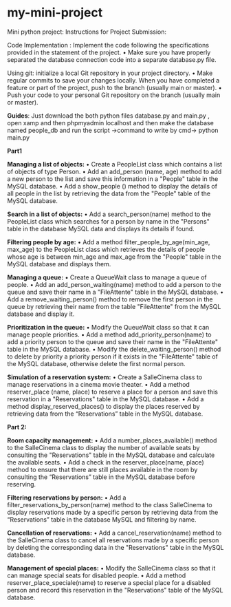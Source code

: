 # my-mini-project

Mini python project:
Instructions for Project Submission:

Code Implementation :
Implement the code following the specifications provided in the statement of the project.
• Make sure you have properly separated the database connection code into a separate database.py file.

Using git:
initialize a local Git repository in your project directory. 
• Make regular commits to save your changes locally.
When you have completed a feature or part of the project, push to the branch (usually main or master).
• Push your code to your personal Git repository on the branch (usually main or master).


******Guides******:
Just download the both python files database.py and main.py , open xamp and then phpmyadmin localhost and then make the database named people_db and run the script ->command to write by cmd-> python main.py



**Part1**

**Managing a list of objects:**
•	Create a PeopleList class which contains a list of objects of type Person.
•	Add an add_person (name, age) method to add a new person to the list and save this information in a "People" table in the MySQL database. 
•	Add a show_people () method to display the details of all people in the list by retrieving the data from the "People" table of the MySQL database.

**Search in a list of objects:**
•	Add a search_person(name) method to the PeopleList class which searches for a person by name in the "Persons" table in the database MySQL data and displays its details if found.

**Filtering people by age:**
•	Add a method filter_people_by_age(min_age, max_age) to the PeopleList class which retrieves the details of people whose age is between min_age and max_age from the "People" table in the MySQL database and displays them.


**Managing a queue:**
•	Create a QueueWait class to manage a queue of people.
•	Add an add_person_waiting(name) method to add a person to the queue and save their name in a "FileAttente" table in the MySQL database.
•	Add a remove_waiting_person() method to remove the first person in the queue by retrieving their name from the table "FileAttente" from the MySQL database and display it. 


**Prioritization in the queue:**
•	Modify the QueueWait class so that it can manage people priorities.
•	Add a method add_priority_person(name) to add a priority person to the queue and save their name in the "FileAttente" table in the MySQL database.
•	Modify the delete_waiting_person() method to delete by priority a priority person if it exists in the "FileAttente" table of the MySQL database, otherwise delete the first normal person.

**Simulation of a reservation system:**
•	Create a SalleCinema class to manage reservations in a cinema movie theater.
•	Add a method reserver_place (name, place) to reserve a place for a person and save this reservation in a "Reservations" table in the MySQL database. 
•	Add a method display_reserved_places() to display the places reserved by retrieving data from the “Reservations” table in the MySQL database.


**Part 2:**

**Room capacity management:**
•	Add a number_places_available() method to the SalleCinema class to display the number of available seats by consulting the "Reservations" table in the MySQL database and calculate the available seats.
•	Add a check in the reserver_place(name, place) method to ensure that there are still places available in the room by consulting the “Reservations” table in the MySQL database before reserving. 

**Filtering reservations by person:**
•	Add a filter_reservations_by_person(name) method to the class SalleCinema to display reservations made by a specific person by retrieving data from the “Reservations” table in the database MySQL and filtering by name.

**Cancellation of reservations:**
•	Add a cancel_reservation(name) method to the SalleCinema class to cancel all reservations made by a specific person by deleting the corresponding data in the "Reservations" table in the MySQL database. 


**Management of special places:**
•	Modify the SalleCinema class so that it can manage special seats for disabled people.
•	Add a method reserver_place_speciale(name) to reserve a special place for a disabled person and record this reservation in the "Reservations" table of the MySQL database.  

